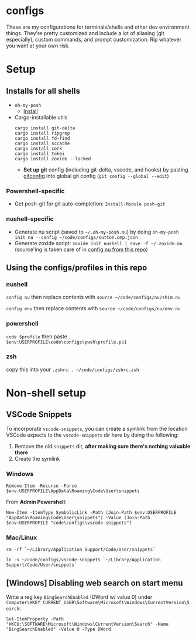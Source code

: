 # configs
These are my configurations for terminals/shells and other dev environment things. They're pretty customized and include a lot of aliasing (git especially), custom commands, and prompt customization. Rip whatever you want at your own risk.

# Setup
## Installs for all shells
- `oh-my-posh`
    - [Install](https://ohmyposh.dev/docs/installation/windows)
- Cargo-installable utils
    ```
    cargo install git-delta
    cargo install ripgrep
    cargo install fd-find
    cargo install sccache
    cargo install cork
    cargo install tokei
    cargo install zoxide --locked
    ```
    - **Set up git** config (including git-delta, vscode, and hooks) by pasting [gitconfig](./gitconfig) into global git config (`git config --global --edit`)

### Powershell-specific
- Get posh-git for git auto-completion: `Install-Module posh-git`

### nushell-specific
- Generate nu script (saved to `~/.oh-my-posh.nu`) by doing `oh-my-posh init nu --config ~/code/configs/sutton.omp.json`
- Generate zoxide script: `zoxide init nushell | save -f ~/.zoxide.nu` (source'ing is taken care of in [config.nu from this repo](./nu/config.nu))

## Using the configs/profiles in this repo
### nushell
`config nu` then replace contents with `source ~/code/configs/nu/shim.nu`

`config env` then replace contents with `source ~/code/configs/nu/env.nu`

### powershell
`code $profile` then paste `. $env:USERPROFILE\code\configs\pwsh\profile.ps1`

### zsh
copy this into your `.zshrc`: `. ~/code/configs/zshrc.zsh`

# Non-shell setup

## VSCode Snippets
To incorporate `vscode-snippets`, you can create a symlink from the location VSCode expects to the `vscode-snippets` dir here by doing the following:
1. Remove the old `snippets` dir, **after making sure there's nothing valuable there**
2. Create the symlink
### Windows
```
Remove-Item -Recurse -Force $env:USERPROFILE\AppData\Roaming\Code\User\snippets
```
From **Admin Powershell**:
```
New-Item -ItemType SymbolicLink -Path (Join-Path $env:USERPROFILE "AppData\Roaming\Code\User\snippets") -Value (Join-Path $env:USERPROFILE "code\configs\vscode-snippets")
```
### Mac/Linux
```
rm -rf `~/Library/Application Support/Code/User/snippets`
```
```
ln -s ~/code/configs/vscode-snippets `~/Library/Application Support/Code/User/snippets`
```

## [Windows] Disabling web search on start menu
Write a reg key `BingSearchEnabled` (DWord w/ value 0) under `Computer\HKEY_CURRENT_USER\Software\Microsoft\Windows\CurrentVersion\Search`:

```
Set-ItemProperty -Path "HKCU:\SOFTWARE\Microsoft\Windows\CurrentVersion\Search" -Name "BingSearchEnabled" -Value 0 -Type DWord
```
